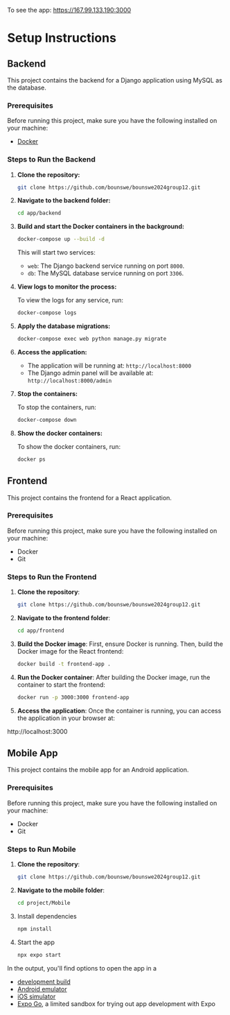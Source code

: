 To see the app: https://167.99.133.190:3000

# Setup Instructions

## Backend

This project contains the backend for a Django application using MySQL as the database.

### Prerequisites

Before running this project, make sure you have the following installed on your machine:

- [Docker](https://www.docker.com/get-started)

### Steps to Run the Backend

1. **Clone the repository:**

   ```bash
   git clone https://github.com/bounswe/bounswe2024group12.git
   ```

2. **Navigate to the backend folder:**

   ```bash
   cd app/backend
   ```

3. **Build and start the Docker containers in the background:**

   ```bash
   docker-compose up --build -d
   ```

   This will start two services:

   - `web`: The Django backend service running on port `8000`.
   - `db`: The MySQL database service running on port `3306`.

4. **View logs to monitor the process:**

   To view the logs for any service, run:

   ```bash
   docker-compose logs
   ```

5. **Apply the database migrations:**

   ```bash
   docker-compose exec web python manage.py migrate
   ```

6. **Access the application:**

   - The application will be running at: `http://localhost:8000`
   - The Django admin panel will be available at: `http://localhost:8000/admin`

7. **Stop the containers:**

   To stop the containers, run:

   ```bash
   docker-compose down
   ```

8. **Show the docker containers:**

   To show the docker containers, run:

   ```bash
   docker ps
   ```

## Frontend

This project contains the frontend for a React application.

### Prerequisites

Before running this project, make sure you have the following installed on your machine:

- Docker
- Git

### Steps to Run the Frontend

1. **Clone the repository**:

   ```bash
   git clone https://github.com/bounswe/bounswe2024group12.git

2. **Navigate to the frontend folder**:
   
   ```bash
   cd app/frontend

3. **Build the Docker image**:
First, ensure Docker is running. Then, build the Docker image for the React frontend:

   ```bash
   docker build -t frontend-app .

4. **Run the Docker container**:
After building the Docker image, run the container to start the frontend:

   ```bash
   docker run -p 3000:3000 frontend-app
   
5. **Access the application**:
Once the container is running, you can access the application in your browser at:

http://localhost:3000


## Mobile App

This project contains the mobile app for an Android application.


### Prerequisites

Before running this project, make sure you have the following installed on your machine:

- Docker
- Git

### Steps to Run Mobile

1. **Clone the repository**:

   ```bash
   git clone https://github.com/bounswe/bounswe2024group12.git

2. **Navigate to the mobile folder**:
   
   ```bash
   cd project/Mobile

3. Install dependencies

   ```bash
   npm install
   ```

4. Start the app

   ```bash
   npx expo start
   ```

In the output, you'll find options to open the app in a

- [development build](https://docs.expo.dev/develop/development-builds/introduction/)
- [Android emulator](https://docs.expo.dev/workflow/android-studio-emulator/)
- [iOS simulator](https://docs.expo.dev/workflow/ios-simulator/)
- [Expo Go](https://expo.dev/go), a limited sandbox for trying out app development with Expo


